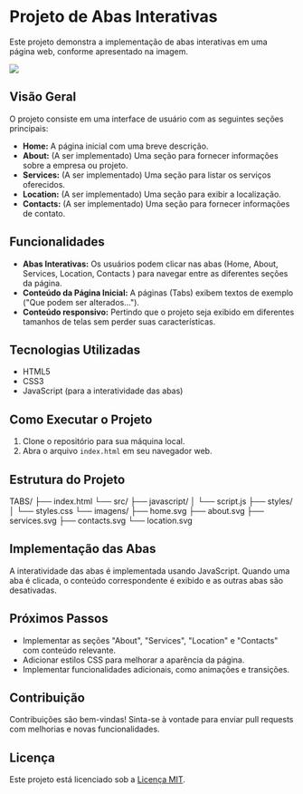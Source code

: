 # Projeto de Abas Interativas

Este projeto demonstra a implementação de abas interativas em uma página web, conforme apresentado na imagem.

![](./imagens/img.png)

## Visão Geral

O projeto consiste em uma interface de usuário com as seguintes seções principais:

* **Home:** A página inicial com uma breve descrição.
* **About:** (A ser implementado) Uma seção para fornecer informações sobre a empresa ou projeto.
* **Services:** (A ser implementado) Uma seção para listar os serviços oferecidos.
* **Location:** (A ser implementado) Uma seção para exibir a localização.
* **Contacts:** (A ser implementado) Uma seção para fornecer informações de contato.

## Funcionalidades

* **Abas Interativas:** Os usuários podem clicar nas abas (Home, About, Services, Location, Contacts ) para navegar entre as diferentes seções da página.
* **Conteúdo da Página Inicial:** A páginas (Tabs) exibem textos de exemplo ("Que podem ser alterados...").
* **Conteúdo responsivo:** Pertindo que o projeto seja exibido em diferentes tamanhos de telas sem perder suas características.

## Tecnologias Utilizadas

* HTML5
* CSS3
* JavaScript (para a interatividade das abas)

## Como Executar o Projeto

1.  Clone o repositório para sua máquina local.
2.  Abra o arquivo `index.html` em seu navegador web.

## Estrutura do Projeto

TABS/
├── index.html
└── src/
    ├── javascript/
    │   └── script.js
    ├── styles/
    │   └── styles.css
    └── imagens/
        ├── home.svg
        ├── about.svg
        ├── services.svg
        ├── contacts.svg
        └── location.svg

## Implementação das Abas

A interatividade das abas é implementada usando JavaScript. Quando uma aba é clicada, o conteúdo correspondente é exibido e as outras abas são desativadas.

## Próximos Passos

* Implementar as seções "About", "Services", "Location" e "Contacts"  com conteúdo relevante.
* Adicionar estilos CSS para melhorar a aparência da página.
* Implementar funcionalidades adicionais, como animações e transições.

## Contribuição

Contribuições são bem-vindas! Sinta-se à vontade para enviar pull requests com melhorias e novas funcionalidades.

## Licença

Este projeto está licenciado sob a [Licença MIT](LICENSE).       